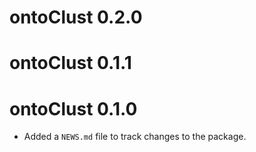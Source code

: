 # ontoClust 0.2.0

# ontoClust 0.1.1

# ontoClust 0.1.0

* Added a `NEWS.md` file to track changes to the package.
